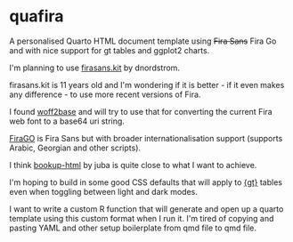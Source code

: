 # quafira
A personalised Quarto HTML document template using ~~Fira Sans~~ Fira Go and with nice support for gt tables and ggplot2 charts.

I'm planning to use [firasans.kit](https://github.com/dnordstrom/firasans.kit) by dnordstrom.

firasans.kit is 11 years old and I'm wondering if it is better - if it even makes any difference - to use more recent versions of Fira.

I found [woff2base](https://hellogreg.github.io/woff2base/) and will try to use that for converting the current Fira web font to a base64 uri string.

[FiraGO](https://github.com/bBoxType/FiraGO) is Fira Sans but with broader internationalisation support (supports Arabic, Georgian and other scripts).

I think [bookup-html](https://github.com/juba/bookup-html) by juba is quite close to what I want to achieve.

I'm hoping to build in some good CSS defaults that will apply to [{gt}](https://gt.rstudio.com/) tables even when toggling between light and dark modes.

I want to write a custom R function that will generate and open up a quarto template using this custom format when I run it.
I'm tired of copying and pasting YAML and other setup boilerplate from qmd file to qmd file.


